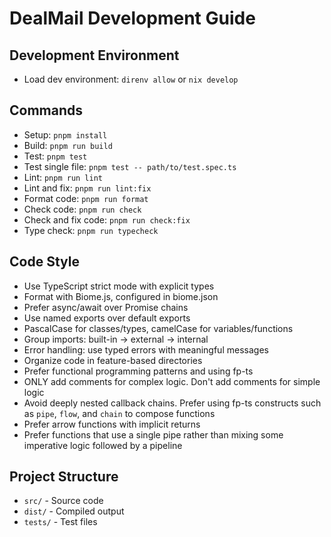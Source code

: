 # DealMail Development Guide

## Development Environment
- Load dev environment: `direnv allow` or `nix develop`

## Commands
- Setup: `pnpm install`
- Build: `pnpm run build`
- Test: `pnpm test`
- Test single file: `pnpm test -- path/to/test.spec.ts`
- Lint: `pnpm run lint`
- Lint and fix: `pnpm run lint:fix`
- Format code: `pnpm run format`
- Check code: `pnpm run check`
- Check and fix code: `pnpm run check:fix`
- Type check: `pnpm run typecheck`

## Code Style
- Use TypeScript strict mode with explicit types
- Format with Biome.js, configured in biome.json
- Prefer async/await over Promise chains
- Use named exports over default exports
- PascalCase for classes/types, camelCase for variables/functions
- Group imports: built-in → external → internal
- Error handling: use typed errors with meaningful messages
- Organize code in feature-based directories
- Prefer functional programming patterns and using fp-ts
- ONLY add comments for complex logic. Don't add comments for simple logic
- Avoid deeply nested callback chains. Prefer using fp-ts constructs such as `pipe`, `flow`, and `chain` to compose functions
- Prefer arrow functions with implicit returns
- Prefer functions that use a single pipe rather than mixing some imperative logic followed by a pipeline

## Project Structure
- `src/` - Source code
- `dist/` - Compiled output
- `tests/` - Test files
